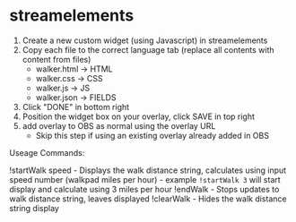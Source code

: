 # streamelements

1. Create a new custom widget (using Javascript) in streamelements
2. Copy each file to the correct language tab (replace all contents with content from files)
	- walker.html -> HTML
	- walker.css -> CSS
	- walker.js -> JS
	- walker.json -> FIELDS
3. Click "DONE" in bottom right
4. Position the widget box on your overlay, click SAVE in top right
5. add overlay to OBS as normal using the overlay URL
	- Skip this step if using an existing overlay already added in OBS

Useage Commands:

!startWalk speed
	- Displays the walk distance string, calculates using input speed number (walkpad miles per hour)
 	- example `!startWalk 3` will start display and calculate using 3 miles per hour
!endWalk
	- Stops updates to walk distance string, leaves displayed
!clearWalk
	- Hides the walk distance string display
